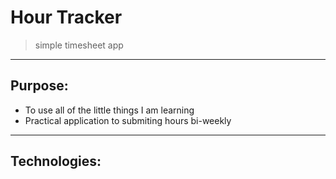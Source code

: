 # Hour Tracker
> simple timesheet app

* * *

## Purpose:
- To use all of the little things I am learning
- Practical application to submiting hours bi-weekly

* * *

## Technologies:
